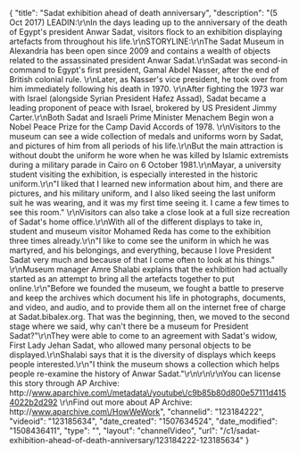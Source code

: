 {
    "title": "Sadat exhibition ahead of death anniversary",
    "description": "(5 Oct 2017) LEADIN:\r\nIn the days leading up to the anniversary of the death of Egypt's president Anwar Sadat, visitors flock to an exhibition displaying artefacts from throughout his life.\r\nSTORYLINE:\r\nThe Sadat Museum in Alexandria has been open since 2009 and contains a wealth of objects related to the assassinated president Anwar Sadat.\r\nSadat was second-in command to Egypt's first president, Gamal Abdel Nasser, after the end of British colonial rule. \r\nLater, as Nasser's vice president, he took over from him immediately following his death in 1970. \r\nAfter fighting the 1973 war with Israel (alongside Syrian President Hafez Assad), Sadat became a leading proponent of peace with Israel, brokered by US President Jimmy Carter.\r\nBoth Sadat and Israeli Prime Minister Menachem Begin won a Nobel Peace Prize for the Camp David Accords of 1978. \r\nVisitors to the museum can see a wide collection of medals and uniforms worn by Sadat, and pictures of him from all periods of his life.\r\nBut the main attraction is without doubt the uniform he wore when he was killed by Islamic extremists during a military parade in Cairo on 6 October 1981.\r\nMayar, a university student visiting the exhibition, is especially interested in the historic uniform.\r\n\"I liked that I learned new information about him, and there are pictures, and his military uniform, and I also liked seeing the last uniform suit he was wearing, and it was my first time seeing it. I came a few times to see this room.\" \r\nVisitors can also take a close look at a full size recreation of Sadat's home office.\r\nWith all of the different displays to take in, student and museum visitor Mohamed Reda has come to the exhibition three times already.\r\n\"I like to come see the uniform in which he was martyred, and his belongings, and everything, because I love President Sadat very much and because of that I come often to look at his things.\" \r\nMuseum manager Amre Shalabi explains that the exhibition had actually started as an attempt to bring all the artefacts together to put online.\r\n\"Before we founded the museum, we fought a battle to preserve and keep the archives which document his life in photographs, documents, and video, and audio, and to provide them all on the internet free of charge at Sadat.bibalex.org. That was the beginning, then, we moved to the second stage where we said, why can't there be a museum for President Sadat?\"\r\nThey were able to come to an agreement with Sadat's widow, First Lady Jehan Sadat, who allowed many personal objects to be displayed.\r\nShalabi says that it is the diversity of displays which keeps people interested.\r\n\"I think the museum shows a collection which helps people re-examine the history of Anwar Sadat.\"\r\n\r\n\r\nYou can license this story through AP Archive: http:\/\/www.aparchive.com\/metadata\/youtube\/c9b85b80d800e57111d4154022b2d292 \r\nFind out more about AP Archive: http:\/\/www.aparchive.com\/HowWeWork",
    "channelid": "123184222",
    "videoid": "123185634",
    "date_created": "1507634524",
    "date_modified": "1508436411",
    "type": "",
    "layout": "channelVideo",
    "url": "\/c1\/sadat-exhibition-ahead-of-death-anniversary\/123184222-123185634"
}